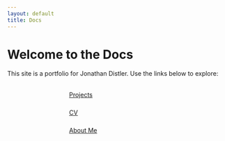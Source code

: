```yaml
---
layout: default
title: Docs
---
```


# Welcome to the Docs

This site is a portfolio for Jonathan Distler. Use the links below to explore:

<div style="display: flex; flex-direction: column; align-items: center; gap: 1.5rem; margin: 2rem 0;">
  <a href="{{ '/projects/' | relative_url }}" class="btn btn-primary btn-lg" style="width: 220px;">Projects</a>
  <a href="{{ '/cv/' | relative_url }}" class="btn btn-primary btn-lg" style="width: 220px;">CV</a>
  <a href="{{ '/about/' | relative_url }}" class="btn btn-outline-primary btn-lg" style="width: 220px;">About Me</a>
</div>
